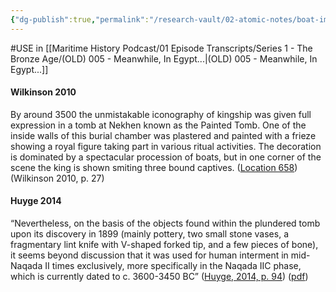 ```yaml
---
{"dg-publish":true,"permalink":"/research-vault/02-atomic-notes/boat-images-in-the-painted-tomb-of-nekhen-circa-3500-bce-in-hierkanopolis-egypt/"}
---
```


#USE in [[Maritime History Podcast/01 Episode Transcripts/Series 1 - The Bronze Age/(OLD) 005 - Meanwhile, In Egypt...\|(OLD) 005 - Meanwhile, In Egypt...]]

#### Wilkinson 2010

By around 3500 the unmistakable iconography of kingship was given full expression in a tomb at Nekhen known as the Painted Tomb. One of the inside walls of this burial chamber was plastered and painted with a frieze showing a royal figure taking part in various ritual activities. The decoration is dominated by a spectacular procession of boats, but in one corner of the scene the king is shown smiting three bound captives. ([Location 658](https://readwise.io/to_kindle?action=open&asin=B004FGMZAI&location=658))(Wilkinson 2010, p. 27)

#### Huyge 2014

“Nevertheless, on the basis of the objects found within the plundered tomb upon its discovery in 1899 (mainly pottery, two small stone vases, a fragmentary lint knife with V-shaped forked tip, and a few pieces of bone), it seems beyond discussion that it was used for human interment in mid-Naqada II times exclusively, more specifically in the Naqada IIC phase, which is currently dated to c. 3600-3450 BC” ([Huyge, 2014, p. 94](zotero://select/library/items/EYPX3L9X)) ([pdf](zotero://open-pdf/library/items/CU4GA9NI?page=3&annotation=4N3QX8SZ))